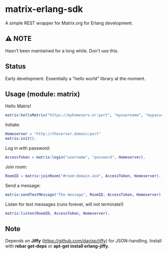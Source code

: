 # matrix-erlang-sdk

A simple REST wrapper for Matrix.org for Erlang development.

## ⚠️ NOTE
Hasn't been maintained for a long while. Don't use this.

## Status
Early development. Essentially a "hello world" library at the moment.

## Usage (module: matrix)

Hello Matrix!
```erlang
matrix:helloMatrix("https://myhomeserv.er:port", "myusername", "mypassword", "#someroom:myhomeserv.er").
```

Initiate:
```erlang
Homeserver = "http://theserver.domain:port"
matrix:init().
```

Log in with password:
```erlang
AccessToken = matrix:login("username", "password", Homeserver).
```

Join room:
```erlang
RoomID = matrix:joinRoom("#room:domain.asd", AccessToken, Homeserver).
```

Send a message:
```erlang
matrix:sendTextMessage("The message", RoomID, AccessToken, Homeserver).
```

Listen for text messages (runs forever, will not terminate!)
```erlang
matrix:listen(RoomID, AccessToken, Homeserver).
```

## Note
Depends on **Jiffy** (https://github.com/davisp/jiffy) for JSON-handling.
Install with **rebar get-deps** or **apt-get install erlang-jiffy**.
